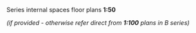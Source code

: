 <span class="transform-to-uppercase">Series internal spaces floor plans **1:50**</span>

_(if provided - otherwise refer direct from **1:100** plans in B series)_